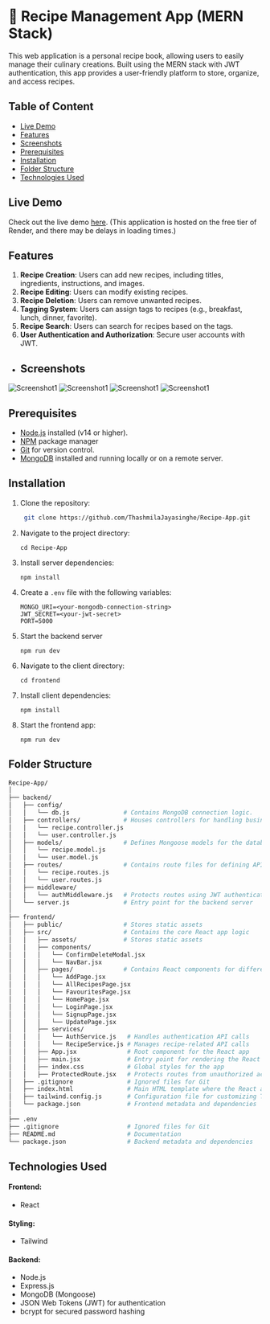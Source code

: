 # 🍝 Recipe Management App (MERN Stack)

This web application is a personal recipe book, allowing users to easily manage their culinary creations. Built using the MERN stack with JWT authentication, this app provides a user-friendly platform to store, organize, and access recipes.


## Table of Content

- [Live Demo](#live-demo)
- [Features](#features)
- [Screenshots](#screenshots)
- [Prerequisites](#prerequisites)
- [Installation](#installation)
- [Folder Structure](#folder-structure)
- [Technologies Used](#technologies-used)


## Live Demo

Check out the live demo [here](https://recipe-app-dt8d.onrender.com/).
(This application is hosted on the free tier of Render, and there may be delays in loading times.)


## Features

1. **Recipe Creation**: Users can add new recipes, including titles, ingredients, instructions, and images.
2. **Recipe Editing**: Users can modify existing recipes.
3. **Recipe Deletion**: Users can remove unwanted recipes.
4. **Tagging System**: Users can assign tags to recipes (e.g., breakfast, lunch, dinner, favorite).
5. **Recipe Search**: Users can search for recipes based on the tags.
6. **User Authentication and Authorization**: Secure user accounts with JWT.


- ## Screenshots
 
 ![Screenshot1](https://i.postimg.cc/cHpq5R28/screenshot1.png)
 ![Screenshot1](https://i.postimg.cc/8CcqpXV6/screenshot2.png)
 ![Screenshot1](https://i.postimg.cc/3xKs6JS9/screenshot3.png)
 ![Screenshot1](https://i.postimg.cc/qMXfjCLz/screenshot4.png)

## Prerequisites

- [Node.js](https://nodejs.org/) installed (v14 or higher).
- [NPM](https://www.npmjs.com/) package manager
- [Git](https://git-scm.com/) for version control.
- [MongoDB](https://www.mongodb.com/) installed and running locally or on a remote server.


## Installation

1. Clone the repository:

   ```bash
    git clone https://github.com/ThashmilaJayasinghe/Recipe-App.git
2. Navigate to the project directory:

       cd Recipe-App   

3. Install server dependencies:

       npm install 

4. Create a `.env` file with the following variables:
   
       MONGO_URI=<your-mongodb-connection-string>
       JWT_SECRET=<your-jwt-secret>
       PORT=5000

5. Start the backend server

       npm run dev

6. Navigate to the client directory:
     
       cd frontend 

7. Install client dependencies:

       npm install 

8. Start the frontend app:

       npm run dev


## Folder Structure

```bash
Recipe-App/
│
├── backend/
│   ├── config/
│   │   └── db.js               # Contains MongoDB connection logic.              
│   ├── controllers/            # Houses controllers for handling business logic
│   │   └── recipe.controller.js  
│   │   └── user.controller.js  
│   ├── models/                 # Defines Mongoose models for the database
│   │   └── recipe.model.js     
│   │   └── user.model.js      
│   ├── routes/                 # Contains route files for defining API endpoints
│   │   └── recipe.routes.js     
│   │   └── user.routes.js     
│   ├── middleware/
│   │   └── authMiddleware.js   # Protects routes using JWT authentication 
│   └── server.js               # Entry point for the backend server
│
├── frontend/
│   ├── public/                 # Stores static assets
│   ├── src/                    # Contains the core React app logic
│   │   ├── assets/             # Stores static assets
│   │   ├── components/
│   │   │   └── ConfirmDeleteModal.jsx
│   │   │   └── NavBar.jsx
│   │   ├── pages/              # Contains React components for different pages
│   │   │   └── AddPage.jsx      
│   │   │   └── AllRecipesPage.jsx      
│   │   │   └── FavouritesPage.jsx     
│   │   │   └── HomePage.jsx  
│   │   │   └── LoginPage.jsx 
│   │   │   └── SignupPage.jsx   
│   │   │   └── UpdatePage.jsx      
│   │   ├── services/
│   │   │   └── AuthService.js   # Handles authentication API calls
│   │   │   └── RecipeService.js # Manages recipe-related API calls   
│   │   ├── App.jsx              # Root component for the React app              
│   │   ├── main.jsx             # Entry point for rendering the React app       
│   │   ├── index.css            # Global styles for the app           
│   │   ├── ProtectedRoute.jsx   # Protects routes from unauthorized access          
│   ├── .gitignore               # Ignored files for Git
│   ├── index.html               # Main HTML template where the React app is rendered
│   ├── tailwind.config.js       # Configuration file for customizing Tailwind CSS.
│   └── package.json             # Frontend metadata and dependencies   
│
├── .env                            
├── .gitignore                   # Ignored files for Git  
├── README.md                    # Documentation  
└── package.json                 # Backend metadata and dependencies  

```

## Technologies Used
#### Frontend:

- React

#### Styling:

- Tailwind

#### Backend:

- Node.js
- Express.js
- MongoDB (Mongoose)
- JSON Web Tokens (JWT) for authentication
- bcrypt for secured password hashing
